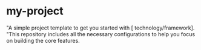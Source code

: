 # my-project
"A simple project template to get you started with [ technology/framework]. "This repository includes all the necessary configurations to help you focus on building the core features.
